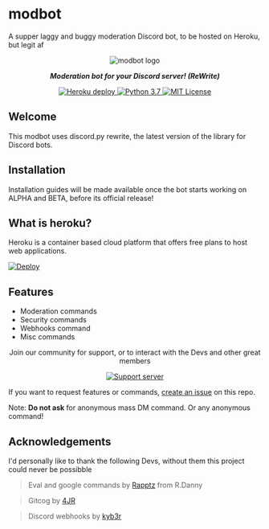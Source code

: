 # modbot
A supper laggy and buggy moderation Discord bot, to be hosted on Heroku, but legit af

<div align="center">
<p>
<img src="https://i.imgur.com/N13YyuA.png" alt="modbot logo" />
</p>
<p><i><b>Moderation bot for your Discord server! (ReWrite)</b></i></p>
</div>

<div align="center">
<a href="https://heroku.com/deploy?template=https://github.com/WebKide/modbot">
<img src="https://img.shields.io/badge/deploy_to-heroku-997FBC.svg?style=for-the-badge" alt="Heroku deploy" />
</a>

<a href="https://www.python.org/download/releases/3.0/">
<img src="https://img.shields.io/badge/python-3.7-7289DA.svg?style=for-the-badge" alt="Python 3.7" />
</a>

<a href="https://github.com/WebKide/modbot/blob/master/LICENSE">
<img src="https://img.shields.io/badge/license-mit-7289DA.svg?style=for-the-badge" alt="MIT License" />
</a>
</div>

## Welcome
This modbot uses discord.py rewrite, the latest version of the library for Discord bots.

## Installation

Installation guides will be made available once the bot starts working on ALPHA and BETA, before its official release!

## What is heroku?

Heroku is a container based cloud platform that offers free plans to host web applications. 

[![Deploy](https://www.herokucdn.com/deploy/button.png)](https://heroku.com/deploy?template=https://github.com/WebKide/modbot/tree/master)

## Features

* Moderation commands
* Security commands
* Webhooks command
* Misc commands


<div align="center">
<p>Join our community for support, or to interact with the Devs and other great members</p>
<p><a href="https://discord.gg/2B4UvKx"><img src="https://discordapp.com/api/guilds/515071617815019520/widget.png?style=banner2" alt="Support server" /></a></p>
</div>

If you want to request features or commands, [create an issue](https://github.com/WebKide/modbot/issues) on this repo.

Note: **Do not ask** for anonymous mass DM command. Or any anonymous command!

## Acknowledgements 

I'd personally like to thank the following Devs, without them this project could never be possibble

> Eval and google commands by [Rapptz](https://github.com/Rapptz) from R.Danny

> Gitcog by [4JR](https://github.com/fourjr/)

> Discord webhooks by [kyb3r](https://github.com/kyb3r/dhooks/)
